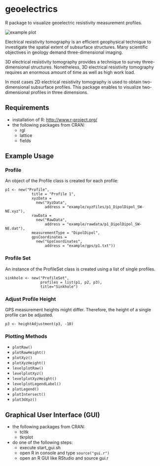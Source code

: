 # geoelectrics
R package to visualize geoelectric resistivity measurement profiles.

![example plot](https://github.com/kleebaum/geoelectrics/blob/master/example/sinkhole.png)

Electrical resistivity tomography is an efficient geophysical technique to investigate the spatial extent of subsurface structures. Many scientific objectives in geology demand three-dimensional imaging. 

3D electrical resistivity tomography provides a technique to survey three-dimensional structures. Nonetheless, 3D electrical resistivity tomography requires an enormous amount of time as well as high work load. 

In most cases 2D electrical resistivity tomography is used to obtain two-dimensional subsurface profiles. This package enables to visualize two-dimensional profiles in three dimensions.
 
## Requirements
- installation of R: http://www.r-project.org/
- the following packages from CRAN:
  - rgl
  - lattice
  - fields
  
## Example Usage
### Profile
An object of the Profile class is created for each profile:
```
p1 <- new("Profile",
            title = "Profile 1",
            xyzData = 
              new("XyzData", 
                  address = "example/xyzFiles/p1_DipolDipol_SW-NE.xyz"),
            rawData = 
              new("RawData",
                  address = "example/rawdata/p1_DipolDipol_SW-NE.dat"),
            measurementType = "DipolDipol",
            gpsCoordinates = 
              new("GpsCoordinates",
                  address = "example/gps/p1.txt"))
```

### Profile Set
An instance of the ProfileSet class is created using a list of single profiles.
```
sinkhole <- new("ProfileSet",
                profiles = list(p1, p2, p3),
                title="Sinkhole")
```

### Adjust Profile Height
GPS measurement heights might differ. Therefore, the height of a single profile can be adjusted.
```
p3 <- heightAdjustment(p3, -10)
```

### Plotting Methods
- ```plotRaw()```
- ```plotRawHeight()```
- ```plotXyz()```
- ```plotXyzHeight()```
- ```levelplotRaw()```
- ```levelplotXyz()```
- ```levelplotXyzHeight()```
- ```levelplotLegendLabel()```
- ```plotLegend()```
- ```plotIntersect()```
- ```plot3dXyz()```

## Graphical User Interface (GUI)
- the following packages from CRAN:
  - tcltk
  - tkrplot
- do one of the following steps:
  - execute start_gui.sh
  - open R in console and type ```source("gui.r")```
  - open an R GUI like RStudio and source gui.r